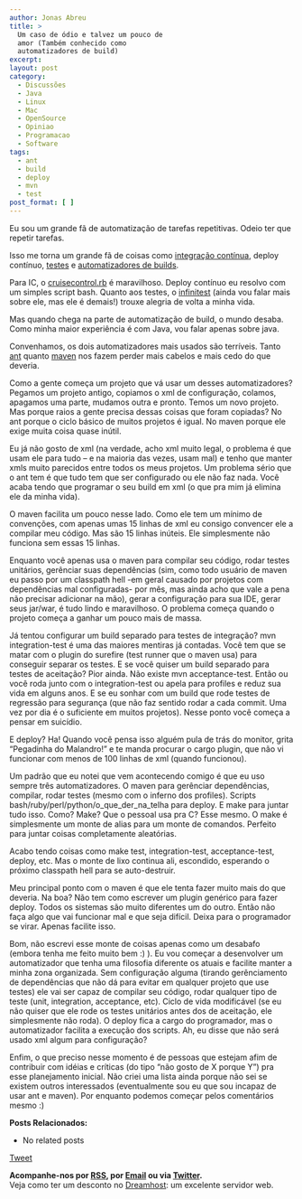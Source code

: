 ```yaml
---
author: Jonas Abreu
title: >
  Um caso de ódio e talvez um pouco de
  amor (Também conhecido como
  automatizadores de build)
excerpt:
layout: post
category:
  - Discussões
  - Java
  - Linux
  - Mac
  - OpenSource
  - Opiniao
  - Programacao
  - Software
tags:
  - ant
  - build
  - deploy
  - mvn
  - test
post_format: [ ]
---
```

Eu sou um grande fã de automatização de tarefas repetitivas. Odeio ter que repetir tarefas.

Isso me torna um grande fã de coisas como [integração contínua][1], deploy contínuo, [testes][2] e [automatizadores de builds][3].

Para IC, o [cruisecontrol.rb][4] é maravilhoso. Deploy contínuo eu resolvo com um simples script bash. Quanto aos testes, o [infinitest][5] (ainda vou falar mais sobre ele, mas ele é demais!) trouxe alegria de volta a minha vida.

Mas quando chega na parte de automatização de build, o mundo desaba. Como minha maior experiência é com Java, vou falar apenas sobre java.

Convenhamos, os dois automatizadores mais usados são terríveis. Tanto [ant][6] quanto [maven][7] nos fazem perder mais cabelos e mais cedo do que deveria.

Como a gente começa um projeto que vá usar um desses automatizadores? Pegamos um projeto antigo, copiamos o xml de configuração, colamos, apagamos uma parte, mudamos outra e pronto. Temos um novo projeto. Mas porque raios a gente precisa dessas coisas que foram copiadas? No ant porque o ciclo básico de muitos projetos é igual. No maven porque ele exige muita coisa quase inútil.

Eu já não gosto de xml (na verdade, acho xml muito legal, o problema é que usam ele para tudo – e na maioria das vezes, usam mal) e tenho que manter xmls muito parecidos entre todos os meus projetos. Um problema sério que o ant tem é que tudo tem que ser configurado ou ele não faz nada. Você acaba tendo que programar o seu build em xml (o que pra mim já elimina ele da minha vida).

O maven facilita um pouco nesse lado. Como ele tem um mínimo de convenções, com apenas umas 15 linhas de xml eu consigo convencer ele a compilar meu código. Mas são 15 linhas inúteis. Ele simplesmente não funciona sem essas 15 linhas.

Enquanto você apenas usa o maven para compilar seu código, rodar testes unitários, gerênciar suas dependências (sim, como todo usuário de maven eu passo por um classpath hell -em geral causado por projetos com dependências mal configuradas- por mês, mas ainda acho que vale a pena não precisar adicionar na mão), gerar a configuração para sua IDE, gerar seus jar/war, é tudo lindo e maravilhoso. O problema começa quando o projeto começa a ganhar um pouco mais de massa.

Já tentou configurar um build separado para testes de integração? mvn integration-test é uma das maiores mentiras já contadas. Você tem que se matar com o plugin do surefire (test runner que o maven usa) para conseguir separar os testes. E se você quiser um build separado para testes de aceitação? Pior ainda. Não existe mvn acceptance-test. Então ou você roda junto com o integration-test ou apela para profiles e reduz sua vida em alguns anos. E se eu sonhar com um build que rode testes de regressão para segurança (que não faz sentido rodar a cada commit. Uma vez por dia é o suficiente em muitos projetos). Nesse ponto você começa a pensar em suicídio.

E deploy? Ha! Quando você pensa isso alguém pula de trás do monitor, grita “Pegadinha do Malandro!” e te manda procurar o cargo plugin, que não vi funcionar com menos de 100 linhas de xml (quando funcionou).

Um padrão que eu notei que vem acontecendo comigo é que eu uso sempre três automatizadores. O maven para gerênciar dependências, compilar, rodar testes (mesmo com o inferno dos profiles). Scripts bash/ruby/perl/python/o\_que\_der\_na\_telha para deploy. E make para juntar tudo isso. Como? Make? Que o pessoal usa pra C? Esse mesmo. O make é simplesmente um monte de alias para um monte de comandos. Perfeito para juntar coisas completamente aleatórias.

Acabo tendo coisas como make test, integration-test, acceptance-test, deploy, etc. Mas o monte de lixo continua ali, escondido, esperando o próximo classpath hell para se auto-destruir.

Meu principal ponto com o maven é que ele tenta fazer muito mais do que deveria. Na boa? Não tem como escrever um plugin genérico para fazer deploy. Todos os sistemas são muito diferentes um do outro. Então não faça algo que vai funcionar mal e que seja difícil. Deixa para o programador se virar. Apenas facilite isso.

Bom, não escrevi esse monte de coisas apenas como um desabafo (embora tenha me feito muito bem :) ). Eu vou começar a desenvolver um automatizador que tenha uma filosofia diferente os atuais e facilite manter a minha zona organizada. Sem configuração alguma (tirando gerênciamento de dependências que não dá para evitar em qualquer projeto que use testes) ele vai ser capaz de compilar seu código, rodar qualquer tipo de teste (unit, integration, acceptance, etc). Ciclo de vida modificável (se eu não quiser que ele rode os testes unitários antes dos de aceitação, ele simplesmente não roda). O deploy fica a cargo do programador, mas o automatizador facilita a execução dos scripts. Ah, eu disse que não será usado xml algum para configuração?

Enfim, o que preciso nesse momento é de pessoas que estejam afim de contribuir com idéias e críticas (do tipo “não gosto de X porque Y”) pra esse planejamento inicial. Não criei uma lista ainda porque não sei se existem outros interessados (eventualmente sou eu que sou incapaz de usar ant e maven). Por enquanto podemos começar pelos comentários mesmo :)

**Posts Relacionados:** 
*   No related posts



[Tweet][8] 





**Acompanhe-nos por [ RSS][9], por [Email][10] ou via [Twitter][11].**  
Veja como ter um desconto no [Dreamhost][12]: um excelente servidor web.

 [1]: http://en.wikipedia.org/wiki/Continuous_integration
 [2]: http://en.wikipedia.org/wiki/Software_testing
 [3]: http://en.wikipedia.org/wiki/Build_automation
 [4]: http://cruisecontrolrb.thoughtworks.com/
 [5]: http://improvingworks.com/products/infinitest/
 [6]: http://ant.apache.org/
 [7]: http://maven.apache.org/
 [8]: https://twitter.com/share
 [9]: http://feeds.feedburner.com/VidaGeek
 [10]: http://feedburner.google.com/fb/a/mailverify?uri=VidaGeek&loc=pt_BR
 [11]: http://twitter.com/blogvidageek
 [12]: http://vidageek.net/dreamhost/

